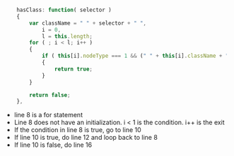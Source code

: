 ```javascript

    hasClass: function( selector ) 
    {
		var className = " " + selector + " ",
			i = 0,
			l = this.length;
		for ( ; i < l; i++ ) 
        {
			if ( this[i].nodeType === 1 && (" " + this[i].className + " ").replace(rclass, " ").indexOf( className ) >= 0 ) 
            {
				return true;
			}
		}

		return false;
	},


```
* line 8 is a for statement
* Line 8 does not have an initialization. i < 1 is the condition. i++ is the exit
* If the condition in line 8 is true, go to line 10
* If line 10 is true, do line 12 and loop back to line 8 
* If line 10 is false, do line 16
